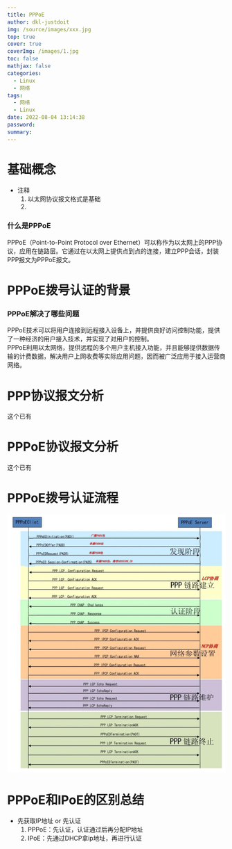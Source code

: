 ```yaml
---
title: PPPoE
author: dkl-justdoit
img: /source/images/xxx.jpg
top: true
cover: true
coverImg: /images/1.jpg
toc: false
mathjax: false
categories:
  - Linux
  - 网络
tags:
  - 网络
  - Linux
date: 2022-08-04 13:14:38
password:
summary:
---
```


# 基础概念

- 注释
  1. 以太网协议报文格式是基础
  2. 

### 什么是PPPoE

PPPoE（Point-to-Point Protocol over Ethernet）可以称作为以太网上的PPP协议，应用在链路层。它通过在以太网上提供点到点的连接，建立PPP会话，封装PPP报文为PPPoE报文。

# PPPoE拨号认证的背景

### PPPoE解决了哪些问题

PPPoE技术可以将用户连接到远程接入设备上，并提供良好访问控制功能，提供了一种经济的用户接入技术，并实现了对用户的控制。  
PPPoE利用以太网络，提供远程的多个用户主机接入功能，并且能够提供数据传输的计费数据，解决用户上网收费等实际应用问题，因而被广泛应用于接入运营商网络。



# PPP协议报文分析

这个已有

# PPPoE协议报文分析

这个已有

# PPPoE拨号认证流程

![](PPPoE/pppoe认证流程.png)

# PPPoE和IPoE的区别总结

+ 先获取IP地址 or 先认证
  1. PPPoE：先认证，认证通过后再分配IP地址
  2. IPoE：先通过DHCP拿ip地址，再进行认证

